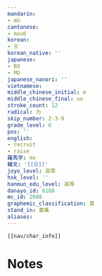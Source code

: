 ```yaml
---
mandarin:
- mù
cantonese:
- mou6
korean:
- 모
korean_native: ''
japanese:
- BO
- MO
japanese_nanori: ''
vietnamese:
middle_chinese_initial: m
middle_chinese_final: uo
stroke_count: 12
radical: 力
skip_number: 2-3-9
grade_level: 6
pos: ''
english:
- recruit
- raise
羅馬字: mo
韓文: '[[모]]'
joyo_level: 高等
hsk_level: ''
hanmun_edu_level: 高等
danayo_id: 6188
mc_id: 2088
graphemic_classification: 莫
stand_in: 募集
aliases:
---
```

```meta-bind-embed
[[nav/char_info]]
```

# Notes
